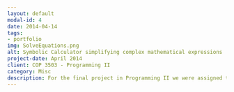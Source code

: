 ```yaml
---
layout: default
modal-id: 4
date: 2014-04-14
tags:
- portfolio
img: SolveEquations.png
alt: Symbolic Calculator simplifying complex mathematical expressions
project-date: April 2014
client: COP 3503 - Programming II
category: Misc
description: For the final project in Programming II we were assigned the task of programming a symbolic calculator. The calculator had to simplify and solve simple equations of constants. In addition, I added in some extra features like charting to play around with sequences and series. Pictures below. <br> <br> <img src="img/portfolio/ChartFactorial.png" class="img-responsive img-centered limitWidth" alt="Chart function of the symbolic calculator performing a factorial"> <img src="img/portfolio/ChartFibo.png" class="img-responsive img-centered limitWidth" alt="Chart function performing fibonacci series">
---
```

